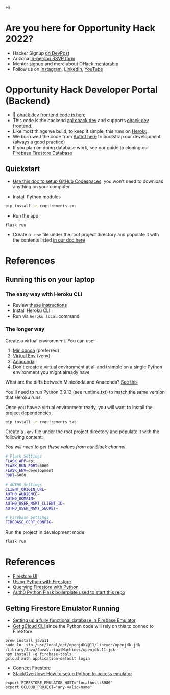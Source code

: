 Hi

# Are you here for Opportunity Hack 2022?
- Hacker Signup [on DevPost](https://opportunity-hack-2022.devpost.com/)
- Arizona [In-person RSVP form](https://docs.google.com/forms/d/e/1FAIpQLScTveAW1rOEN_YO-IgI0qmi3aPkFH71O5j1OElqgYUXScKysA/viewform)
- Mentor [signup](https://docs.google.com/forms/d/e/1FAIpQLSdY352vtbNhNM5fyKozQ7HbuxCKfkU6xTO2aA7cKx7UpWRZog/viewform) and more about OHack [mentorship](https://www.ohack.org/about/mentors)
- Follow us on [Instagram](https://www.instagram.com/opportunityhack/), [LinkedIn](https://www.linkedin.com/company/opportunity-hack/), [YouTube](https://www.youtube.com/@opportunityhack)


# Opportunity Hack Developer Portal (Backend)
- 📝 [ohack.dev frontend code is here](https://github.com/opportunity-hack/frontend-ohack.dev)
- This code is the backend [api.ohack.dev](https://api.ohack.dev) and supports [ohack.dev](https://www.ohack.dev) frontend.  
- Like most things we build, to keep it simple, this runs on [Heroku](https://trifinlabs.com/what-is-heroku/).
- We borrowed the code from [Auth0 here](https://github.com/auth0-developer-hub/api_flask_python_hello-world) to bootstrap our development (always a good practice)
- If you plan on doing database work, see our guide to cloning our [Firebase Firestore Database](https://docs.google.com/document/d/1i7PGj2bOMfyrWjTUeSmbcF9fHUCpj39DrrFkYPpJ35E/edit?usp=sharing)

## Quickstart
- [Use this doc to setup GitHub Codespaces](https://docs.google.com/document/d/1RDJsTLouF3S35mgFZptQv4DZXK0SC6P1mieCinFicDs/edit?usp=sharing): you won't need to download anything on your computer

- Install Python modules
```bash
pip install -r requirements.txt
```
- Run the app
```bash
flask run
```
- Create a `.env` file under the root project directory and populate it with the contents listed [in our doc here](https://docs.google.com/document/d/1RDJsTLouF3S35mgFZptQv4DZXK0SC6P1mieCinFicDs/edit#bookmark=id.ho9aqosnukcm)

# References
## Running this on your laptop
### The easy way with Heroku CLI
- Review [these instructions](https://devcenter.heroku.com/articles/heroku-cli) 
- Install Heroku CLI
- Run via `heroku local` command 

### The longer way
Create a virtual environment.
You can use:
1. [Miniconda](https://docs.conda.io/en/latest/miniconda.html) (preferred) 
2. [Virtual Env](https://docs.python.org/3/tutorial/venv.html) (venv)
3. [Anaconda](https://www.anaconda.com/products/distribution)
4. Don't create a virtual environment at all and trample on a single Python environment you might already have

What are the diffs between Miniconda and Anaconda? [See this](https://stackoverflow.com/questions/45421163/anaconda-vs-miniconda)

You'll need to run Python 3.9.13 (see runtime.txt) to match the same version that Heroku runs.

Once you have a virtual environment ready, you will want to install the project dependencies:

```bash
pip install -r requirements.txt
```

Create a `.env` file under the root project directory and populate it with the following content:

_You will need to get these values from our Slack channel_.
```bash
# Flask Settings
FLASK_APP=api
FLASK_RUN_PORT=6060
FLASK_ENV=development
PORT=6060

# AUTH0 Settings
CLIENT_ORIGIN_URL=
AUTH0_AUDIENCE=
AUTH0_DOMAIN=
AUTH0_USER_MGMT_CLIENT_ID=
AUTH0_USER_MGMT_SECRET=

# Firebase Settings
FIREBASE_CERT_CONFIG=
```


Run the project in development mode:
```bash
flask run
```


# References
- [Firestore UI](https://github.com/thanhlmm/refi-app)
- [Using Python with Firestore](https://towardsdatascience.com/nosql-on-the-cloud-with-python-55a1383752fc)
- [Querying Firestore with Python](https://firebase.google.com/docs/firestore/query-data/get-data)
- [Auth0 Python Flask boilerplate used to start this repo](https://github.com/auth0-developer-hub/api_flask_python_hello-world)

## Getting Firestore Emulator Running
- [Setting up a fully functional database in Firebase Emulator](https://medium.com/rpdstartup/setting-up-a-fully-functional-database-in-firebase-emulator-b0199fff0252)
- [Get gCloud CLI](https://cloud.google.com/docs/authentication/provide-credentials-adc) since the Python code will rely on this to connec to FireStore
```
brew install java11
sudo ln -sfn /usr/local/opt/openjdk\@11/libexec/openjdk.jdk /Library/Java/JavaVirtualMachines/openjdk.11.jdk
npm install -g firebase-tools
gcloud auth application-default login
```
- [Connect Firestore](https://firebase.google.com/docs/emulator-suite/connect_firestore)
- [StackOverflow: How to setup Python to access emulator](https://stackoverflow.com/a/67757110/3746875)
```
export FIRESTORE_EMULATOR_HOST="localhost:8080"
export GCLOUD_PROJECT="any-valid-name"
```